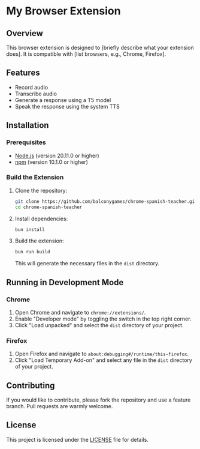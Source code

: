 # My Browser Extension

## Overview
This browser extension is designed to [briefly describe what your extension does]. It is compatible with [list browsers, e.g., Chrome, Firefox].

## Features
- Record audio
- Transcribe audio
- Generate a response using a T5 model
- Speak the response using the system TTS

## Installation

### Prerequisites
- [Node.js](https://nodejs.org/) (version 20.11.0 or higher)
- [npm](https://www.npmjs.com/) (version 10.1.0 or higher)

### Build the Extension
1. Clone the repository:
   ```bash
   git clone https://github.com/balconygames/chrome-spanish-teacher.git
   cd chrome-spanish-teacher
   ```

2. Install dependencies:
   ```bash
   bun install
   ```

3. Build the extension:
   ```bash
   bun run build
   ```

   This will generate the necessary files in the `dist` directory.

## Running in Development Mode

### Chrome
1. Open Chrome and navigate to `chrome://extensions/`.
2. Enable "Developer mode" by toggling the switch in the top right corner.
3. Click "Load unpacked" and select the `dist` directory of your project.

### Firefox
1. Open Firefox and navigate to `about:debugging#/runtime/this-firefox`.
2. Click "Load Temporary Add-on" and select any file in the `dist` directory of your project.

## Contributing
If you would like to contribute, please fork the repository and use a feature branch. Pull requests are warmly welcome.

## License
This project is licensed under the [LICENSE](LICENSE) file for details.
